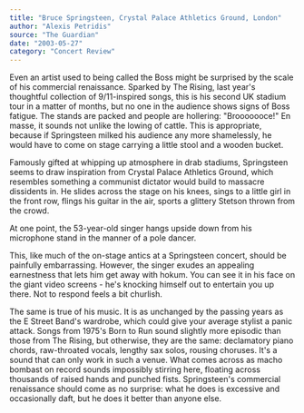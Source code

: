 ```yaml
---
title: "Bruce Springsteen, Crystal Palace Athletics Ground, London"
author: "Alexis Petridis"
source: "The Guardian"
date: "2003-05-27"
category: "Concert Review"
---
```


Even an artist used to being called the Boss might be surprised by the scale of his commercial renaissance. Sparked by The Rising, last year's thoughtful collection of 9/11-inspired songs, this is his second UK stadium tour in a matter of months, but no one in the audience shows signs of Boss fatigue. The stands are packed and people are hollering: "Brooooooce!" En masse, it sounds not unlike the lowing of cattle. This is appropriate, because if Springsteen milked his audience any more shamelessly, he would have to come on stage carrying a little stool and a wooden bucket.

Famously gifted at whipping up atmosphere in drab stadiums, Springsteen seems to draw inspiration from Crystal Palace Athletics Ground, which resembles something a communist dictator would build to massacre dissidents in. He slides across the stage on his knees, sings to a little girl in the front row, flings his guitar in the air, sports a glittery Stetson thrown from the crowd.

At one point, the 53-year-old singer hangs upside down from his microphone stand in the manner of a pole dancer.

This, like much of the on-stage antics at a Springsteen concert, should be painfully embarrassing. However, the singer exudes an appealing earnestness that lets him get away with hokum. You can see it in his face on the giant video screens - he's knocking himself out to entertain you up there. Not to respond feels a bit churlish.

The same is true of his music. It is as unchanged by the passing years as the E Street Band's wardrobe, which could give your average stylist a panic attack. Songs from 1975's Born to Run sound slightly more episodic than those from The Rising, but otherwise, they are the same: declamatory piano chords, raw-throated vocals, lengthy sax solos, rousing choruses. It's a sound that can only work in such a venue. What comes across as macho bombast on record sounds impossibly stirring here, floating across thousands of raised hands and punched fists. Springsteen's commercial renaissance should come as no surprise: what he does is excessive and occasionally daft, but he does it better than anyone else.
